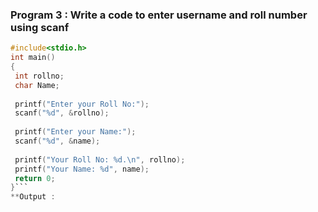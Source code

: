 ### Program 3 : Write a code to enter username and roll number using scanf
```C
#include<stdio.h>
int main()
{
 int rollno;
 char Name;
 
 printf("Enter your Roll No:");
 scanf("%d", &rollno);
 
 printf("Enter your Name:");
 scanf("%d", &name);
  
 printf("Your Roll No: %d.\n", rollno);
 printf("Your Name: %d", name); 
 return 0;
}```
**Output : 

